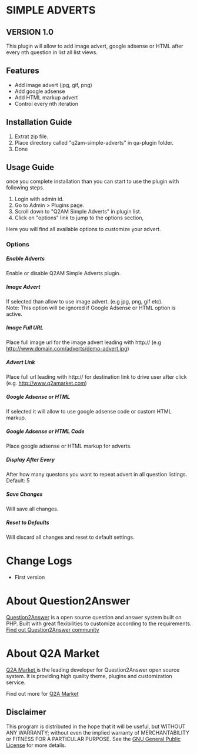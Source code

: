 SIMPLE ADVERTS
==============
VERSION 1.0
-----------

This plugin will allow to add image advert, google adsense or HTML after every nth question in list all list views.

Features
--------
- Add image advert (jpg, gif, png)
- Add google adsense
- Add HTML markup advert
- Control every nth iteration

Installation Guide
------------------
1. Extrat zip file.
2. Place directory called "q2am-simple-adverts" in qa-plugin folder.
3. Done

Usage Guide
-----------

once you complete installation than you can start to use the plugin with following steps.

1. Login with admin id.
2. Go to Admin > Plugins page.
3. Scroll down to "Q2AM Simple Adverts" in plugin list.
4. Click on "options" link to jump to the options section,

Here you will find all available options to customize your advert.

### Options

##### Enable Adverts 
Enable or disable Q2AM Simple Adverts plugin.

##### Image Advert 
If selected than allow to use image advert. (e.g jpg, png, gif etc).   
Note: This option will be ignored if Google Adsense or HTML option is active.

##### Image Full URL 
Place full image url for the image advert leading with http:// (e.g http://www.domain.com/adverts/demo-advert.jpg)

##### Advert Link
Place full url leading with http:// for destination link to drive user after click (e.g. http://www.q2amarket.com)

##### Google Adsense or HTML 
If selected it will allow to use google adsense code or custom HTML markup.

##### Google Adsense or HTML Code 
Place google adsense or HTML markup for adverts.

##### Display After Every 
After how many questons you want to repeat advert in all question listings.  
Default: 5

##### Save Changes
Will save all changes.

##### Reset to Defaults
Will discard all changes and reset to default settings.

Change Logs
===========
- First version

About Question2Answer
=====================
[Question2Answer][q2a_link] is a open source question and answer system built on PHP. Built with great flexibilities to customize according to the requirements. [Find out Question2Answer community][q2a_community]

About Q2A Market
================
[Q2A Market ][author]is the leading developer for Question2Answer open source system. It is providing high quality theme, plugins and customization service.

Find out more for [Q2A Market][author]


Disclaimer
----------
This program is distributed in the hope that it will be useful, but WITHOUT ANY WARRANTY; 
without even the implied warranty of MERCHANTABILITY or FITNESS FOR A PARTICULAR PURPOSE. 
See the [GNU General Public License][GNU] for more details.

[q2a_link]:http://www.question2answer.org
[q2a_community]:http://www.question2answer.org/qa/
[author]: http://www.q2amarket.com
[GNU]:http://www.gnu.org/licenses/gpl.html